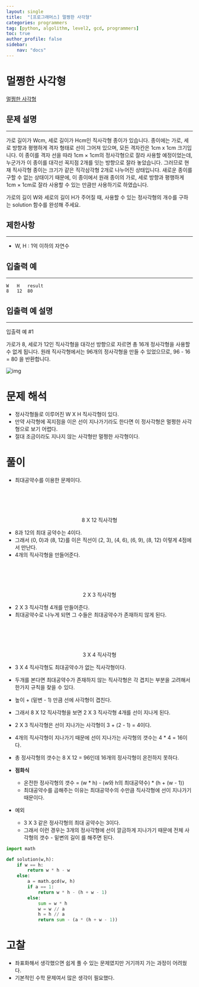 ```yaml
---
layout: single
title:  "[프로그래머스] 멀쩡한 사각형"
categories: programmers
tag: [python, algolithm, level2, gcd, programmers]
toc: true
author_profile: false
sidebar:
    nav: "docs"
---
```


# 멀쩡한 사각형

[멀쩡한 사각형](https://school.programmers.co.kr/learn/courses/30/lessons/62048)

## 문제 설명
---
가로 길이가 Wcm, 세로 길이가 Hcm인 직사각형 종이가 있습니다. 종이에는 가로, 세로 방향과 평행하게 격자 형태로 선이 그어져 있으며, 모든 격자칸은 1cm x 1cm 크기입니다. 이 종이를 격자 선을 따라 1cm × 1cm의 정사각형으로 잘라 사용할 예정이었는데, 누군가가 이 종이를 대각선 꼭지점 2개를 잇는 방향으로 잘라 놓았습니다. 그러므로 현재 직사각형 종이는 크기가 같은 직각삼각형 2개로 나누어진 상태입니다. 새로운 종이를 구할 수 없는 상태이기 때문에, 이 종이에서 원래 종이의 가로, 세로 방향과 평행하게 1cm × 1cm로 잘라 사용할 수 있는 만큼만 사용하기로 하였습니다. 

가로의 길이 W와 세로의 길이 H가 주어질 때, 사용할 수 있는 정사각형의 개수를 구하는 solution 함수를 완성해 주세요.


## 제한사항
---
- W, H : 1억 이하의 자연수

## 입출력 예
---
```
W	H	result
8	12	80
```


## 입출력 예 설명
---

입출력 예 #1

가로가 8, 세로가 12인 직사각형을 대각선 방향으로 자르면 총 16개 정사각형을 사용할 수 없게 됩니다. 원래 직사각형에서는 96개의 정사각형을 만들 수 있었으므로, 96 - 16 = 80 을 반환합니다.

![img](https://grepp-programmers.s3.amazonaws.com/files/production/ee895b2cd9/567420db-20f4-4064-afc3-af54c4a46016.png)



# 문제 해석

- 정사각형들로 이루어진 W X H 직사각형이 있다.
- 만약 사각형에 꼭지점을 이은 선이 지나가기라도 한다면 이 정사각형은 멀쩡한 사각형으로 보기 어렵다.
- 절대 조금이라도 지나지 않는 사각형만 멀쩡한 사각형이다.


# 풀이

- 최대공약수를 이용한 문제이다.

<p align="center">
<img style="margin:50px 0 10px 0" src="https://user-images.githubusercontent.com/95459089/182899707-06229658-ed1f-44f7-9fe4-92623b5c3b5c.png" alt/>
  <p align = "center">
  8 X 12 직사각형
  </p>
</p> 

- 8과 12의 최대 공약수는 4이다.
- 그래서 (0, 0)과 (8, 12)를 이은 직선이 (2, 3), (4, 6), (6, 9), (8, 12) 이렇게 4점에서 만난다. 
- 4개의 직사각형을 만들어준다.

<p align="center">
<img style="margin:50px 0 10px 0" src="https://user-images.githubusercontent.com/95459089/182902628-79ee7756-a627-4590-874a-734e1cb9bc1e.png" alt/>
  <p align = "center">
  2 X 3 직사각형
  </p>
</p> 

- 2 X 3 직사각형 4개를 만들어준다.
- 최대공약수로 나누게 되면 그 수들은 최대공약수가 존재하지 않게 된다.

<p align="center">
<img style="margin:50px 0 10px 0" src="https://user-images.githubusercontent.com/95459089/182902919-b48060db-9e9d-4fde-8de0-20cd6e644cba.png" alt/>
  <p align = "center">
  3 X 4 직사각형
  </p>
</p> 

- 3 X 4 직사각형도 최대공약수가 없는 직사각형이다.
- 두개를 본다면 최대공약수가 존재하지 않는 직사각형은 각 겹치는 부분을 고려해서 한가지 규칙을 찾을 수 있다.
- 높이 + (밑변 - 1) 만큼 선에 사각형이 겹친다.

- 그래서 8 X 12 직사각형을 보면 2 X 3 직사각형 4개를 선이 지나게 된다.
- 2 X 3 직사각형은 선이 지나가는 사각형이 3 + (2 - 1) = 4이다.
- 4개의 직사각형이 지나가기 때문에 선이 지나가는 사각형의 갯수는 4 * 4 = 16이다.
- 총 정사각형의 갯수는 8 X 12 = 96인데 16개의 정사각형이 온전하지 못하다.
- **점화식**
    - 온전한 정사각형의 갯수 = (w * h) - (w와 h의 최대공약수) * (h + (w - 1))
    - 최대공약수를 곱해주는 이유는 최대공약수의 수만큼 직사각형에 선이 지나가기 때문이다.
- 예외
    - 3 X 3 같은 정사각형의 최대 공약수는 3이다.
    - 그래서 이런 경우는 3개의 정사각형에 선이 깔금하게 지나가기 때문에 전체 사각형의 갯수 - 밑변의 길이 를 해주면 된다.
    


```python
import math

def solution(w,h):
    if w == h:
        return w * h - w
    else:
        a = math.gcd(w, h)
        if a == 1:
            return w * h - (h + w - 1)
        else:
            sum = w * h
            w = w // a
            h = h // a
            return sum - (a * (h + w - 1))
```


# 고찰

- 좌표화해서 생각했으면 쉽게 풀 수 있는 문제였지만 거기까지 가는 과정이 어려웠다.
- 기본적인 수학 문제여서 많은 생각이 필요했다.
